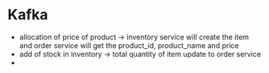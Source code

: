# Kafka
* allocation of price of product -> inventory service will create the item and order service will get the product_id, product_name and price
* add of stock in inventory -> total quantity of item update to order service
* 
